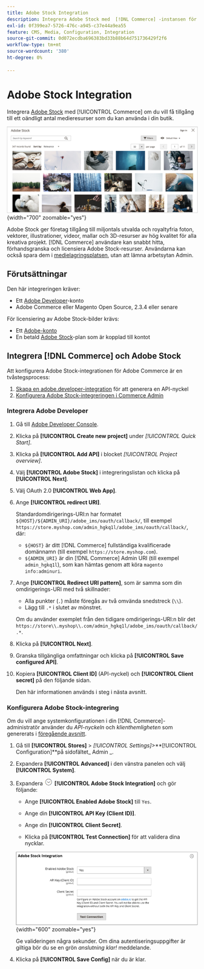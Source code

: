 ```yaml
---
title: Adobe Stock Integration
description: Integrera Adobe Stock med  [!DNL Commerce] -instansen för att få tillgång till ett oändligt antal mediefiler som kan användas i din butik.
exl-id: 0f399ea7-5726-476c-a945-c37e44a9ea55
feature: CMS, Media, Configuration, Integration
source-git-commit: 0d072ecdba696383bd33b88b64d751736429f2f6
workflow-type: tm+mt
source-wordcount: '380'
ht-degree: 0%

---
```


# Adobe Stock Integration

Integrera [Adobe Stock][adobe-stock] med [!UICONTROL Commerce] om du vill få tillgång till ett oändligt antal medieresurser som du kan använda i din butik.

![Adobe Stock sökresultat](./assets/adobe-stock-search-grid.png){width="700" zoomable="yes"}

Adobe Stock ger företag tillgång till miljontals utvalda och royaltyfria foton, vektorer, illustrationer, videor, mallar och 3D-resurser av hög kvalitet för alla kreativa projekt. [!DNL Commerce] användare kan snabbt hitta, förhandsgranska och licensiera Adobe Stock-resurser. Användarna kan också spara dem i [medielagringsplatsen](./media-storage.md), utan att lämna arbetsytan Admin.

## Förutsättningar

Den här integreringen kräver:

- Ett [Adobe Developer][dev-console]-konto
- Adobe Commerce eller Magento Open Source, 2.3.4 eller senare

För licensiering av Adobe Stock-bilder krävs:

- Ett [Adobe-konto][adobe-signin]
- En betald [Adobe Stock][adobe-stock]-plan som är kopplad till kontot

## Integrera [!DNL Commerce] och Adobe Stock

Att konfigurera Adobe Stock-integrationen för Adobe Commerce är en tvåstegsprocess:

1. [Skapa en adobe.developer-integration](#create-an-adobe-developer-integration) för att generera en API-nyckel
1. [Konfigurera Adobe Stock-integreringen i Commerce Admin](#configure-the-adobe-stock-integration)

### Integrera Adobe Developer

1. Gå till [Adobe Developer Console][dev-console].

1. Klicka på **[!UICONTROL Create new project]** under _[!UICONTROL Quick Start]_.

1. Klicka på **[!UICONTROL Add API]** i blocket _[!UICONTROL Project overview]_.

1. Välj **[!UICONTROL Adobe Stock]** i integreringslistan och klicka på **[!UICONTROL Next]**.

1. Välj OAuth 2.0 **[!UICONTROL Web App]**.

1. Ange **[!UICONTROL redirect URI]**.

   Standardomdirigerings-URI:n har formatet `${HOST}/${ADMIN_URI}/adobe_ims/oauth/callback/`, till exempel `https://store.myshop.com/admin_hgkq1l/adobe_ims/oauth/callback/`, där:

   - `${HOST}` är ditt [!DNL Commerce] fullständiga kvalificerade domännamn (till exempel `https://store.myshop.com`).
   - `${ADMIN_URI}` är din [!DNL Commerce] Admin URI (till exempel `admin_hgkq1l`), som kan hämtas genom att köra `magento info:adminuri`.

1. Ange **[!UICONTROL Redirect URI pattern]**, som är samma som din omdirigerings-URI med två skillnader:

   - Alla punkter (`.`) måste föregås av två omvända snedstreck (`\\`).
   - Lägg till `.*` i slutet av mönstret.

   Om du använder exemplet från den tidigare omdirigerings-URI:n blir det `https://store\\.myshop\\.com/admin_hgkq1l/adobe_ims/oauth/callback/.*`.

1. Klicka på **[!UICONTROL Next]**.

1. Granska tillgängliga omfattningar och klicka på **[!UICONTROL Save configured API]**.

1. Kopiera **[!UICONTROL Client ID]** (API-nyckel) och **[!UICONTROL Client secret]** på den följande sidan.

   Den här informationen används i steg i nästa avsnitt.

### Konfigurera Adobe Stock-integrering

Om du vill ange systemkonfigurationen i din [!DNL Commerce]-administratör använder du _API-nyckeln_ och _klienthemligheten_ som genererats i [föregående avsnitt][create-integration].

1. Gå till **[!UICONTROL Stores]** > _[!UICONTROL Settings]_>**[!UICONTROL Configuration]**på sidofältet_ Admin _.

1. Expandera **[!UICONTROL Advanced]** i den vänstra panelen och välj **[!UICONTROL System]**.

1. Expandera ![Expansionsväljaren](../assets/icon-display-expand.png) **[!UICONTROL Adobe Stock Integration]** och gör följande:

   - Ange **[!UICONTROL Enabled Adobe Stock]** till `Yes`.

   - Ange din **[!UICONTROL API Key (Client ID)]**.

   - Ange din **[!UICONTROL Client Secret]**.

   - Klicka på **[!UICONTROL Test Connection]** för att validera dina nycklar.

   ![Avancerad konfiguration - Adobe Stock-integrering](./assets/system-adobe-stock-integration.png){width="600" zoomable="yes"}

   Ge valideringen några sekunder. Om dina autentiseringsuppgifter är giltiga bör du se en grön _anslutning klar!_ meddelande.

1. Klicka på **[!UICONTROL Save Config]** när du är klar.

[adobe-stock]: https://stock.adobe.com
[adobe-signin]: https://helpx.adobe.com/manage-account/using/access-adobe-id-account.html
[dev-console]: https://developer.adobe.com/console/home
[create-integration]: #create-an-adobeio-integration
